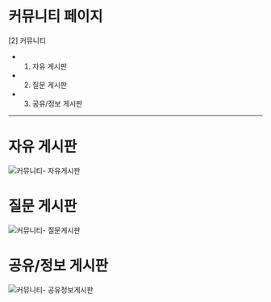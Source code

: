 # 커뮤니티 페이지
[2] 커뮤니티

- 1. 자유 게시판
- 2. 질문 게시판
- 3. 공유/정보 게시판

***

# 자유 게시판

![커뮤니티- 자유게시판](https://user-images.githubusercontent.com/105349816/182617320-511f851b-1a3b-4f6e-ba69-f51245eb29b1.JPG)


# 질문 게시판

![커뮤니티- 질문게시판](https://user-images.githubusercontent.com/105349816/182618214-bb845668-5485-4368-ae83-203bfdb27d0e.JPG)

# 공유/정보 게시판

![커뮤니티- 공유정보게시판](https://user-images.githubusercontent.com/105349816/182618287-af630231-2d4e-4636-b958-e04af08d45bf.JPG)
